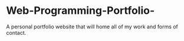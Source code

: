 # Web-Programming-Portfolio-
A personal portfolio website that will home all of my work and forms of contact.  
